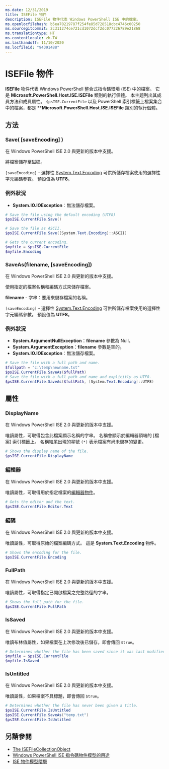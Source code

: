 ```yaml
---
ms.date: 12/31/2019
title: ISEFile 物件
description: ISEFile 物件代表 Windows PowerShell ISE 中的檔案。
ms.openlocfilehash: b5ea70219787f254fe85d728518cbc4746c00250
ms.sourcegitcommit: 2c311274ce721cd1072dcf2dc077226789e21868
ms.translationtype: HT
ms.contentlocale: zh-TW
ms.lasthandoff: 11/10/2020
ms.locfileid: "94391488"
---
```

# <a name="the-isefile-object"></a>ISEFile 物件

**ISEFile** 物件代表 Windows PowerShell 整合式指令碼環境 (ISE) 中的檔案。 它是 **Microsoft.PowerShell.Host.ISE.ISEFile** 類別的執行個體。 本主題列出其成員方法和成員屬性。 `$psISE.CurrentFile` 以及 PowerShell 索引標籤上檔案集合中的檔案，都是 \*\***Microsoft.PowerShell.Host.ISE.ISEFile** 類別的執行個體。

## <a name="methods"></a>方法

### <a name="save-saveencoding-"></a>Save\( \[saveEncoding\] \)

在 Windows PowerShell ISE 2.0 與更新的版本中支援。

將檔案儲存至磁碟。

`[saveEncoding]` - 選擇性 [System.Text.Encoding](/dotnet/api/system.text.encoding) 可供所儲存檔案使用的選擇性字元編碼參數。 預設值為 **UTF8**。

### <a name="exceptions"></a>例外狀況

- **System.IO.IOException**︰無法儲存檔案。

```powershell
# Save the file using the default encoding (UTF8)
$psISE.CurrentFile.Save()

# Save the file as ASCII.
$psISE.CurrentFile.Save([System.Text.Encoding]::ASCII)

# Gets the current encoding.
$myfile = $psISE.CurrentFile
$myfile.Encoding
```

### <a name="saveasfilename-saveencoding"></a>SaveAs\(filename, \[saveEncoding\]\)

在 Windows PowerShell ISE 2.0 與更新的版本中支援。

使用指定的檔案名稱和編碼方式來儲存檔案。

**filename** - 字串：要用來儲存檔案的名稱。

`[saveEncoding]` - 選擇性 [System.Text.Encoding](/dotnet/api/system.text.encoding) 可供所儲存檔案使用的選擇性字元編碼參數。 預設值為 **UTF8**。

### <a name="exceptions"></a>例外狀況

- **System.ArgumentNullException**：**filename** 參數為 Null。
- **System.ArgumentException**：**filename** 參數是空的。
- **System.IO.IOException**︰無法儲存檔案。

```powershell
# Save the file with a full path and name.
$fullpath = "c:\temp\newname.txt"
$psISE.CurrentFile.SaveAs($fullPath)
# Save the file with a full path and name and explicitly as UTF8.
$psISE.CurrentFile.SaveAs($fullPath, [System.Text.Encoding]::UTF8)
```

## <a name="properties"></a>屬性

### <a name="displayname"></a>DisplayName

在 Windows PowerShell ISE 2.0 與更新的版本中支援。

唯讀屬性，可取得包含此檔案顯示名稱的字串。 名稱會顯示於編輯器頂端的 [檔案]  索引標籤上。 名稱結尾出現的星號 `(*)` 表示檔案有尚未儲存的變更。

```powershell
# Shows the display name of the file.
$psISE.CurrentFile.DisplayName
```

### <a name="editor"></a>編輯器

在 Windows PowerShell ISE 2.0 與更新的版本中支援。

唯讀屬性，可取得用於指定檔案的[編輯器物件](The-ISEEditor-Object.md)。

```powershell
# Gets the editor and the text.
$psISE.CurrentFile.Editor.Text
```

### <a name="encoding"></a>編碼

在 Windows PowerShell ISE 2.0 與更新的版本中支援。

唯讀屬性，可取得原始的檔案編碼方式。 這是 **System.Text.Encoding** 物件。

```powershell
# Shows the encoding for the file.
$psISE.CurrentFile.Encoding
```

### <a name="fullpath"></a>FullPath

在 Windows PowerShell ISE 2.0 與更新的版本中支援。

唯讀屬性，可取得指定已開啟檔案之完整路徑的字串。

```powershell
# Shows the full path for the file.
$psISE.CurrentFile.FullPath
```

### <a name="issaved"></a>IsSaved

在 Windows PowerShell ISE 2.0 與更新的版本中支援。

唯讀布林值屬性，如果檔案在上次修改後已儲存，即會傳回 `$true`。

```powershell
# Determines whether the file has been saved since it was last modified.
$myfile = $psISE.CurrentFile
$myfile.IsSaved
```

### <a name="isuntitled"></a>IsUntitled

在 Windows PowerShell ISE 2.0 與更新的版本中支援。

唯讀屬性，如果檔案不具標題，即會傳回 `$true`。

```powershell
# Determines whether the file has never been given a title.
$psISE.CurrentFile.IsUntitled
$psISE.CurrentFile.SaveAs("temp.txt")
$psISE.CurrentFile.IsUntitled
```

## <a name="see-also"></a>另請參閱

- [The ISEFileCollectionObject](The-ISEFileCollection-Object.md)
- [Windows PowerShell ISE 指令碼物件模型的用途](Purpose-of-the-Windows-PowerShell-ISE-Scripting-Object-Model.md)
- [ISE 物件模型階層](The-ISE-Object-Model-Hierarchy.md)
